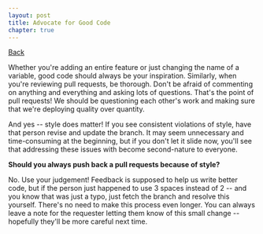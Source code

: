 ```yaml
---
layout: post
title: Advocate for Good Code
chapter: true
---
```

<a href='/steps-for-better-pull-request/'>Back</a>

Whether you're adding an entire feature or just changing the name of a variable, good code should always be your inspiration.  Similarly, when you're reviewing pull requests, be thorough.  Don't be afraid of commenting on anything and everything and asking lots of questions.  That's the point of pull requests!  We should be questioning each other's work and making sure that we're deploying quality over quantity.

And yes -- style does matter! If you see consistent violations of style, have that person revise and update the branch.  It may seem unnecessary and time-consuming at the beginning, but if you don't let it slide now, you'll see that addressing these issues with become second-nature to everyone.

__Should you always push back a pull requests because of style?__

No.  Use your judgement!  Feedback is supposed to help us write better code, but if the person just happened to use 3 spaces instead of 2 -- and you know that was just a typo, just fetch the branch and resolve this yourself.  There's no need to make this process even longer.  You can always leave a note for the requester letting them know of this small change -- hopefully they'll be more careful next time.